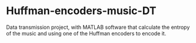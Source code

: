 # Huffman-encoders-music-DT
Data transmission project, with MATLAB software that calculate the entropy of the music and using one of the Huffman encoders to encode it.
